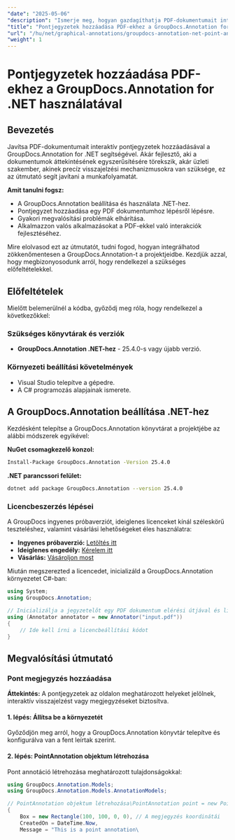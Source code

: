 ```yaml
---
"date": "2025-05-06"
"description": "Ismerje meg, hogyan gazdagíthatja PDF-dokumentumait interaktív pontjegyzetekkel a GroupDocs.Annotation for .NET segítségével. Ez a lépésenkénti útmutató a beállítást, a megvalósítást és a hibaelhárítást ismerteti."
"title": "Pontjegyzetek hozzáadása PDF-ekhez a GroupDocs.Annotation for .NET használatával"
"url": "/hu/net/graphical-annotations/groupdocs-annotation-net-point-annotations-pdf/"
"weight": 1
---
```


# Pontjegyzetek hozzáadása PDF-ekhez a GroupDocs.Annotation for .NET használatával

## Bevezetés

Javítsa PDF-dokumentumait interaktív pontjegyzetek hozzáadásával a GroupDocs.Annotation for .NET segítségével. Akár fejlesztő, aki a dokumentumok áttekintésének egyszerűsítésére törekszik, akár üzleti szakember, akinek precíz visszajelzési mechanizmusokra van szüksége, ez az útmutató segít javítani a munkafolyamatát.

**Amit tanulni fogsz:**
- A GroupDocs.Annotation beállítása és használata .NET-hez.
- Pontjegyzet hozzáadása egy PDF dokumentumhoz lépésről lépésre.
- Gyakori megvalósítási problémák elhárítása.
- Alkalmazzon valós alkalmazásokat a PDF-ekkel való interakciók fejlesztéséhez.

Mire elolvasod ezt az útmutatót, tudni fogod, hogyan integrálhatod zökkenőmentesen a GroupDocs.Annotation-t a projektjeidbe. Kezdjük azzal, hogy megbizonyosodunk arról, hogy rendelkezel a szükséges előfeltételekkel.

## Előfeltételek

Mielőtt belemerülnél a kódba, győződj meg róla, hogy rendelkezel a következőkkel:

### Szükséges könyvtárak és verziók
- **GroupDocs.Annotation .NET-hez** - 25.4.0-s vagy újabb verzió.

### Környezeti beállítási követelmények
- Visual Studio telepítve a gépedre.
- A C# programozás alapjainak ismerete.

## A GroupDocs.Annotation beállítása .NET-hez

Kezdésként telepítse a GroupDocs.Annotation könyvtárat a projektjébe az alábbi módszerek egyikével:

**NuGet csomagkezelő konzol:**
```bash
Install-Package GroupDocs.Annotation -Version 25.4.0
```

**.NET parancssori felület:**
```bash
dotnet add package GroupDocs.Annotation --version 25.4.0
```

### Licencbeszerzés lépései

A GroupDocs ingyenes próbaverziót, ideiglenes licenceket kínál széleskörű teszteléshez, valamint vásárlási lehetőségeket éles használatra:
- **Ingyenes próbaverzió:** [Letöltés itt](https://releases.groupdocs.com/annotation/net/)
- **Ideiglenes engedély:** [Kérelem itt](https://purchase.groupdocs.com/temporary-license/)
- **Vásárlás:** [Vásároljon most](https://purchase.groupdocs.com/buy)

Miután megszerezted a licencedet, inicializáld a GroupDocs.Annotation környezetet C#-ban:

```csharp
using System;
using GroupDocs.Annotation;

// Inicializálja a jegyzetelőt egy PDF dokumentum elérési útjával és licenccel
using (Annotator annotator = new Annotator("input.pdf"))
{
    // Ide kell írni a licencbeállítási kódot
}
```

## Megvalósítási útmutató

### Pont megjegyzés hozzáadása

**Áttekintés:** A pontjegyzetek az oldalon meghatározott helyeket jelölnek, interaktív visszajelzést vagy megjegyzéseket biztosítva.

#### 1. lépés: Állítsa be a környezetét
Győződjön meg arról, hogy a GroupDocs.Annotation könyvtár telepítve és konfigurálva van a fent leírtak szerint.

#### 2. lépés: PointAnnotation objektum létrehozása
Pont annotáció létrehozása meghatározott tulajdonságokkal:

```csharp
using GroupDocs.Annotation.Models;
using GroupDocs.Annotation.Models.AnnotationModels;

// PointAnnotation objektum létrehozása\PointAnnotation point = new PointAnnotation
{
    Box = new Rectangle(100, 100, 0, 0), // A megjegyzés koordinátái
    CreatedOn = DateTime.Now,
    Message = "This is a point annotation\
